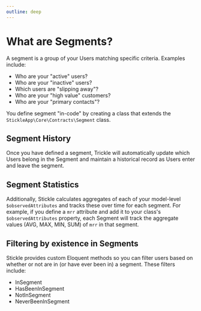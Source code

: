 ```yaml
---
outline: deep
---
```


# What are Segments?

A segment is a group of your Users matching specific criteria. Examples include:

-   Who are your "active" users?
-   Who are your "inactive" users?
-   Which users are "slipping away"?
-   Who are your "high value" customers?
-   Who are your "primary contacts"?

You define segment "in-code" by creating a class that extends the `StickleApp\Core\Contracts\Segment` class.

## Segment History

Once you have defined a segment, Trickle will automatically update which Users belong in the Segment and maintain a historical record as Users enter and leave the segment.

## Segment Statistics

Additionally, Stickle calculates aggregates of each of your model-level `$observedAttributes` and tracks these over time for each segment. For example, if you define a `mrr` attribute and add it to your class's `$observedAttributes` property, each Segment will track the aggregate values (AVG, MAX, MIN, SUM) of `mrr` in that segment.

## Filtering by existence in Segments

Stickle provides custom Eloquent methods so you can filter users based on whether or not are in (or have ever been in) a segment. These filters include:

-   InSegment
-   HasBeenInSegment
-   NotInSegment
-   NeverBeenInSegment
